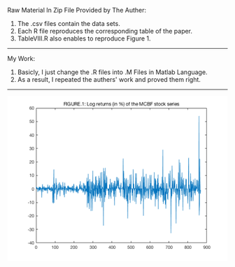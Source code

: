 Raw Material In Zip File Provided by The Auther:
1. The .csv files contain the data sets.
2. Each R file reproduces the corresponding table of the paper.
3. TableVIII.R also enables to reproduce Figure 1. 

***

My Work:
1. Basicly, I just change the .R files into .M Files in Matlab Language.
2. As a result, I repeated the authers' work and proved them right. 

***

![Log returns (in %) of the MCBF stock series](/matlab_code/Log_Returns_of_MCBF.png)
